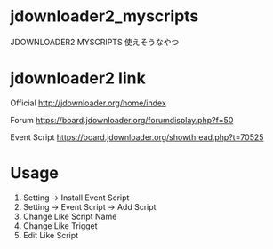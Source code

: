 # jdownloader2_myscripts
JDOWNLOADER2 MYSCRIPTS 使えそうなやつ

# jdownloader2 link
Official
http://jdownloader.org/home/index

Forum
https://board.jdownloader.org/forumdisplay.php?f=50

Event Script
https://board.jdownloader.org/showthread.php?t=70525

# Usage
1. Setting -> Install Event Script
2. Setting -> Event Script -> Add Script
3. Change Like Script Name
4. Change Like Trigget
5. Edit Like Script
